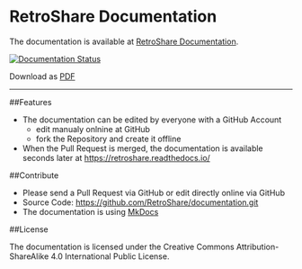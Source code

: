 # RetroShare Documentation

The documentation is available at [RetroShare Documentation](https://retroshare.readthedocs.io/).

[![Documentation Status](https://readthedocs.org/projects/retroshare/badge/?version=latest)](http://retroshare.readthedocs.io/en/latest/?badge=latest) 

Download as [PDF](https://readthedocs.org/projects/retroshare/downloads/pdf/latest/)

---

##Features

- The documentation can be edited by everyone with a GitHub Account
  - edit manualy onlnine at GitHub 
  - fork the Repository and create it offline
- When the Pull Request is merged, the documentation is available seconds later at https://retroshare.readthedocs.io/

##Contribute

- Please send a Pull Request via GitHub or edit directly online via GitHub
- Source Code: https://github.com/RetroShare/documentation.git
- The documentation is using [MkDocs](http://www.mkdocs.org/user-guide/writing-your-docs/)

##License

The documentation is licensed under the Creative Commons Attribution-ShareAlike 4.0 International Public License.

